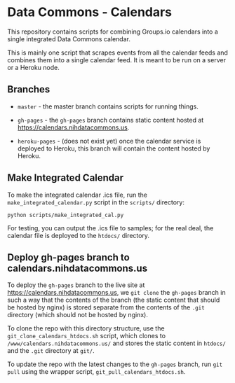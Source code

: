 # Data Commons - Calendars

This repository contains scripts for combining Groups.io 
calendars into a single integrated Data Commons calendar. 

This is mainly one script that scrapes events from all the
calendar feeds and combines them into a single calendar feed.
It is meant to be run on a server or a Heroku node.

## Branches

* `master` - the master branch contains scripts for running things.

* `gh-pages` - the `gh-pages` branch contains static content hosted
  at <https://calendars.nihdatacommons.us>.

* `heroku-pages` - (does not exist yet) once the calendar service is
  deployed to Heroku, this branch will contain the content hosted by Heroku.

## Make Integrated Calendar

To make the integrated calendar .ics file, run the `make_integrated_calendar.py`
script in the `scripts/` directory:

```
python scripts/make_integrated_cal.py
```

For testing, you can output the .ics file to samples; for the real deal,
the calendar file is deployed to the `htdocs/` directory.

## Deploy gh-pages branch to calendars.nihdatacommons.us

To deploy the `gh-pages` branch to the live site at <https://calendars.nihdatacommons.us>,
we `git clone` the `gh-pages` branch in such a way that the
contents of the branch (the static content that should be
hosted by nginx) is stored separate from the contents of 
the `.git` directory (which should not be hosted by nginx).

To clone the repo with this directory structure, use the
`git_clone_calendars_htdocs.sh` script, which clones to
`/www/calendars.nihdatacommons.us/` and stores the static
content in `htdocs/` and the `.git` directory at `git/`.

To update the repo with the latest changes to the `gh-pages`
branch, run `git pull` using the wrapper script,
`git_pull_calendars_htdocs.sh`.


